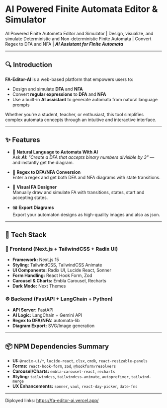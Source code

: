 # AI Powered Finite Automata Editor & Simulator
AI Powered Finite Autometa Editor and Simulator | Design, visualize, and simulate Deterministic and Non-deterministic Finite Automata | Convert Regex to DFA and NFA | ***AI Assistant for Finite Automata***

---

## 🔍 Introduction

**FA-Editor-AI** is a web-based platform that empowers users to:

- Design and simulate **DFA** and **NFA**
- Convert **regular expressions** to **DFA** and **NFA**
- Use a built-in **AI assistant** to generate automata from natural language prompts

Whether you're a student, teacher, or enthusiast, this tool simplifies complex automata concepts through an intuitive and interactive interface.

---

## ✨ Features

- 🧠 **Natural Language to Automata With AI**  
  Ask ***AI***: _"Create a DFA that accepts binary numbers divisible by 3"_ — and instantly get the diagram.

- 🔁 **Regex to DFA/NFA Conversion**  
  Enter a regex and get both DFA and NFA diagrams with state transitions.

- 🎨 **Visual FA Designer**  
  Manually draw and simulate FA with transitions, states, start and accepting states.

- 🖼️ **Export Diagrams**  
  Export your automaton designs as high-quality images and also as json.

---

## 🚀 Tech Stack

### 🔧 Frontend (Next.js + TailwindCSS + Radix UI)
- **Framework:** Next.js 15
- **Styling:** TailwindCSS, TailwindCSS Animate
- **UI Components:** Radix UI, Lucide React, Sonner
- **Form Handling:** React Hook Form, Zod
- **Carousel & Charts:** Embla Carousel, Recharts
- **Dark Mode:** Next Themes

### ⚙️ Backend (FastAPI + LangChain + Python)
- **API Server:** FastAPI
- **AI Logic:** LangChain + Gemini API
- **Regex to DFA/NFA:** automata-lib
- **Diagram Export:** SVG/Image generation

---
## 📦 NPM Dependencies Summary

- **UI:** `@radix-ui/*`, `lucide-react`, `clsx`, `cmdk`, `react-resizable-panels`
- **Forms:** `react-hook-form`, `zod`, `@hookform/resolvers`
- **Carousel/Charts:** `embla-carousel-react`, `recharts`
- **Styling:** `tailwindcss`, `tailwindcss-animate`, `autoprefixer`, `tailwind-merge`
- **UX Enhancements:** `sonner`, `vaul`, `react-day-picker`, `date-fns`

---
Diployed links: https://fa-editor-ai.vercel.app/
